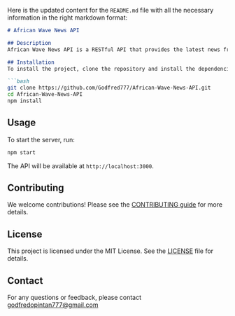 Here is the updated content for the `README.md` file with all the necessary information in the right markdown format:

```markdown
# African Wave News API

## Description
African Wave News API is a RESTful API that provides the latest news from various sources across Africa.

## Installation
To install the project, clone the repository and install the dependencies:

```bash
git clone https://github.com/Godfred777/African-Wave-News-API.git
cd African-Wave-News-API
npm install
```

## Usage
To start the server, run:

```bash
npm start
```

The API will be available at `http://localhost:3000`.

## Contributing
We welcome contributions! Please see the [CONTRIBUTING guide](CONTRIBUTING.md) for more details.

## License
This project is licensed under the MIT License. See the [LICENSE](LICENSE) file for details.

## Contact
For any questions or feedback, please contact [godfredopintan777@gmail.com](godfredopintan777@gmail.com)
